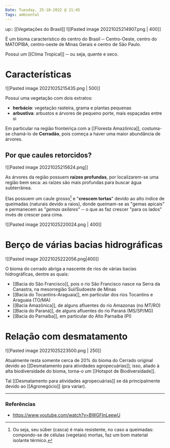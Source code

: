 ```yaml
---
Date: Tuesday, 25-10-2022 @ 21:45
Tags: ambiental
---
```

up:: [[Vegetações do Brasil]]
![[Pasted image 20221025214907.png | 400]]

É um bioma característico do centro do Brasil ─ Centro-Oeste,  centro do MATOPIBA, centro-oeste de Minas Gerais e centro de São Paulo. 

Possui um [[Clima Tropical]] ─ ou seja, quente e seco.

# Características
![[Pasted image 20221025215435.png | 500]]

Possui uma vegetação com dois extratos: 
- **herbácio**: vegetação rasteira, grama e plantas pequenas 
- **arbustiva**: arbustos e árvores de pequeno porte, mais espaçadas entre si

Em particular na região fronteiriça com a [[Floresta Amazônica]], costuma-se chamá-lo de **Cerradão**, pois começa a haver uma maior abundância de árvores.

## Por que caules retorcidos?
![[Pasted image 20221025215624.png]] 

As árvores da região possuem **raízes profundas**, por localizarem-se uma região bem seca: as raízes são mais profundas para buscar água subterrânea. 

Elas possuem um caule grosso[^1] e "**crescem tortas**" devido ao alto índice de queimadas (naturais devido a raios), donde queimam-se as "gemas apicais" e permanecem as "*gemas axilares*" ─ o que as faz crescer "para os lados" invés de crescer para cima. 

![[Pasted image 20221025220024.png | 400]]


# Berço de várias bacias hidrográficas
![[Pasted image 20221025222056.png|400]]

O bioma do cerrado abriga a nascente de rios de várias bacias hidrográficas, dentre as quais:
- [[Bacia do São Francisco]], pois o rio São Francisco nasce na Serra da Canastra, na mesorregião Sul/Sudoeste de Minas
- [[Bacia do Tocantins-Araguaia]], em particular dos rios Tocantins e Araguaia (TO/MA)
- [[Bacia Amazônica]], de alguns afluentes do rio Amazonas (no MT/RO)
- [[Bacia do Paraná]], de alguns afluentes do rio Paraná (MS/SP/MG)
- [[Bacia do Parnaíba]], em particular do Alto Parnaíba (PI)

# Relação com desmatamento
![[Pasted image 20221025223500.png | 250]]

Atualmente resta somente cerca de 20% do bioma do Cerrado original devido ao [[Desmatamento para atividades agropecuárias]]; isso, aliado à alta biodiversidade do bioma, torna-o um [[Hotspot de Biodiversidade]].

Tal [[Desmatamento para atividades agropecuárias]] se dá principalmente devido ao [[Agronegócio]] (pra variar).

---
### Referências
- https://www.youtube.com/watch?v=BWGFInLeewU

[^1]: Ou seja, seu súber (casca) é mais resistente, no caso a queimadas: compondo-se de células (vegetais) mortas, faz um bom material isolante térmico.